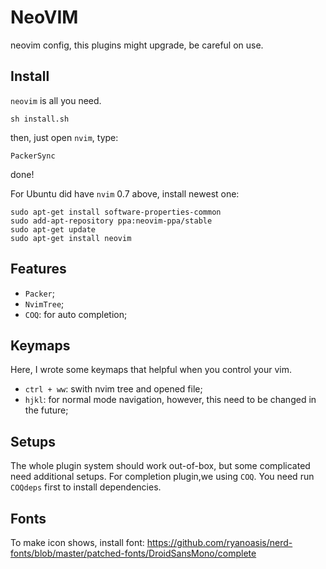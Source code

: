 # NeoVIM

neovim config, this plugins might upgrade, be careful on use.


## Install

`neovim` is all you need.

```
sh install.sh
```

then, just open `nvim`, type:

```
PackerSync
```

done!

For Ubuntu did have `nvim` 0.7 above, install newest one:

```
sudo apt-get install software-properties-common
sudo add-apt-repository ppa:neovim-ppa/stable
sudo apt-get update
sudo apt-get install neovim
```


## Features

- `Packer`;
- `NvimTree`;
- `COQ`: for auto completion;


## Keymaps

Here, I wrote some keymaps that helpful when you control your vim.

- `ctrl + ww`: swith nvim tree and opened file;
- `hjkl`: for normal mode navigation, however, this need to be changed in the future;

## Setups 

The whole plugin system should work out-of-box, but some complicated need additional setups. For completion plugin,we using `COQ`. You need run `COQdeps` first to install dependencies.


## Fonts

To make icon shows, install font: https://github.com/ryanoasis/nerd-fonts/blob/master/patched-fonts/DroidSansMono/complete



